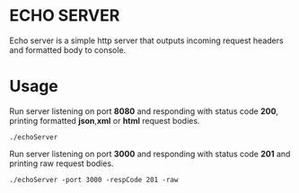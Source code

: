 # ECHO SERVER
Echo server is a simple http server that outputs incoming request headers and formatted body to console.

# Usage
Run server listening on port **8080** and responding with status code **200**, printing formatted **json**,**xml** or **html** request bodies.
```
./echoServer
```

Run server listening on port **3000** and responding with status code **201** and printing raw request bodies. 
```
./echoServer -port 3000 -respCode 201 -raw
```

